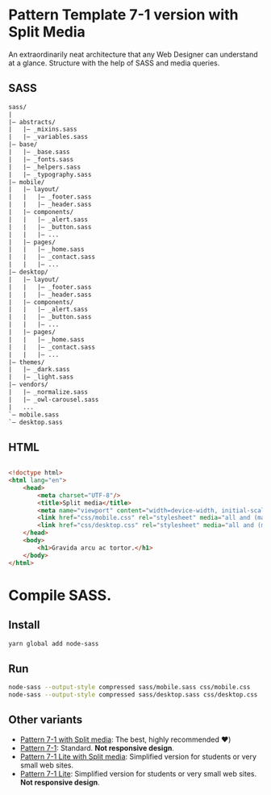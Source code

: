 # Pattern Template 7-1 version with Split Media

An extraordinarily neat architecture that any Web Designer can understand at a glance. Structure with the help of SASS and media queries.

## SASS

``` txt
sass/
|
|– abstracts/
|   |– _mixins.sass
|   |– _variables.sass
|– base/
|   |– _base.sass
|   |– _fonts.sass
|   |– _helpers.sass
|   |– _typography.sass
|– mobile/
|   |– layout/
|   |   |– _footer.sass
|   |   |– _header.sass
|   |– components/
|   |   |– _alert.sass
|   |   |– _button.sass
|   |   |– ...
|   |– pages/
|   |   |– _home.sass
|   |   |– _contact.sass
|   |   |– ...
|– desktop/
|   |– layout/
|   |   |– _footer.sass
|   |   |– _header.sass
|   |– components/
|   |   |– _alert.sass
|   |   |– _button.sass
|   |   |– ...
|   |– pages/
|   |   |– _home.sass
|   |   |– _contact.sass
|   |   |– ...
|– themes/
|   |– _dark.sass
|   |– _light.sass
|– vendors/
|   |– _normalize.sass
|   |– _owl-carousel.sass
|   ...
`– mobile.sass
`– desktop.sass
```

## HTML

```html

<!doctype html>
<html lang="en">
    <head>
        <meta charset="UTF-8"/>
        <title>Split media</title>
        <meta name="viewport" content="width=device-width, initial-scale=1.0, maximum-scale=1.0, user-scalable=no, shrink-to-fit=no">
        <link href="css/mobile.css" rel="stylesheet" media="all and (max-width: 600px)">
        <link href="css/desktop.css" rel="stylesheet" media="all and (min-width: 600px)">
    </head>
    <body>
        <h1>Gravida arcu ac tortor.</h1>
    </body>
</html>
```


# Compile SASS.

## Install

``` bash
yarn global add node-sass
```

## Run

``` bash
node-sass --output-style compressed sass/mobile.sass css/mobile.css
node-sass --output-style compressed sass/desktop.sass css/desktop.css
```

## Other variants

- [Pattern 7-1 with Split media](https://github.com/tanrax/pattern-7-1-with-split-media): The best, highly recommended ❤️)
- [Pattern 7-1](https://github.com/tanrax/pattern-7-1): Standard. **Not responsive design**.
- [Pattern 7-1 Lite with Split media](https://github.com/tanrax/pattern-7-1-lite-with-split-media): Simplified version for students or very small web sites.
- [Pattern 7-1 Lite](https://github.com/tanrax/pattern-7-1-lite): Simplified version for students or very small web sites. **Not responsive design**.
